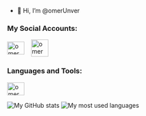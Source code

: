 - 👋 Hi, I’m @omerUnver

<h3 align="left">My Social Accounts:</h3>
<a href="https://www.linkedin.com/in/omerunver/" target="blank"><img align="center" src="https://raw.githubusercontent.com/rahuldkjain/github-profile-readme-generator/master/src/images/icons/Social/linked-in-alt.svg" alt="omerUnver" height="30" width="40" /></a>&nbsp;&nbsp;&nbsp;
<a href="mailto:muhammedomerunver@gmail.com" target="blank"><img align="center" src="https://user-images.githubusercontent.com/103604558/230185745-3dfdddc1-1278-4cd1-9f6a-9a2696b1861b.svg" alt="omerUnver" height="40" width="40" /></a>
<h3 align="left">Languages and Tools:</h3>
<a href="https://developer.apple.com/swift/" target="blank"><img align="center" src="https://raw.githubusercontent.com/rahuldkjain/github-profile-readme-generator/master/src/images/icons/ProgrammingLanguages/swift.svg" alt="omerUnver" height="30" width="40" /></a>





<span><img src="https://github-readme-stats.vercel.app/api?username=omerUnver&theme=transparent&hide_border=true&hide=issues&show_icons=true&include_all_commits=true" alt="My GitHub stats" align="center"></span>
<span><img src="https://github-readme-stats.vercel.app/api/top-langs?username=omerUnver&theme=transparent&hide_border=true&hide=html&layout=compact&langs_count=6&card_width=275" alt="My most used languages" align="center"></span>

